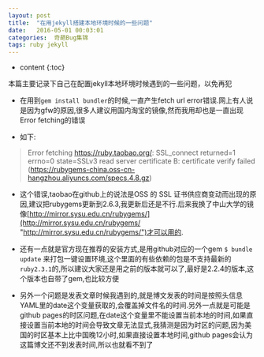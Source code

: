```yaml
---
layout: post
title:  "在用jekyll搭建本地环境时候的一些问题"
date:   2016-05-01 00:03:01
categories:  奇葩Bug集锦
tags: ruby jekyll
---
```


* content
{:toc}

本篇主要记录下自己在配置jekyll本地环境时候遇到的一些问题，以免再犯




- 在用到`gem install bundler`的时候,一直产生fetch url error错误.网上有人说是因为gfw的原因,很多人建议用国内淘宝的镜像,然而我用却也是一直出现Error fetching的错误

- 如下:

> Error fetching https://ruby.taobao.org/:
> SSL_connect returned=1 errno=0 state=SSLv3 read server certificate B: certificate verify failed (https://rubygems-china.oss-cn-hangzhou.aliyuncs.com/specs.4.8.gz)

- 这个错误,taobao在github上的说法是OSS 的 SSL 证书供应商变动而出现的原因,建议把rubygems更新到2.6.3,我更新后还是不行.后来我换了中山大学的镜像[http://mirror.sysu.edu.cn/rubygems/](http://mirror.sysu.edu.cn/rubygems/ "http://mirror.sysu.edu.cn/rubygems/")才可以用的.

- 还有一点就是官方现在推荐的安装方式,是用github对应的一个gem `$ bundle update` 来打包一键设置环境,这个里面的有些依赖的包是不支持最新的`ruby2.3.1`的,所以建议大家还是用之前的版本就可以了,最好是2.2.4的版本,这个版本也自带了gem,也比较方便

- 另外一个问题是发表文章时候我遇到的,就是博文发表的时间是按照头信息 YAML里的date这个变量获取的,会覆盖掉文件名的时间.另外一点就是可能是github pages的时区问题,在date这个变量里不能设置当前本地的时间,如果直接设置当前本地的时间会导致文章无法显式,我猜测是因为时区的问题,因为美国的时区基本上比中国晚12小时,如果直接设置本地时间,github pages会认为这篇博文还不到发表时间,所以也就看不到了